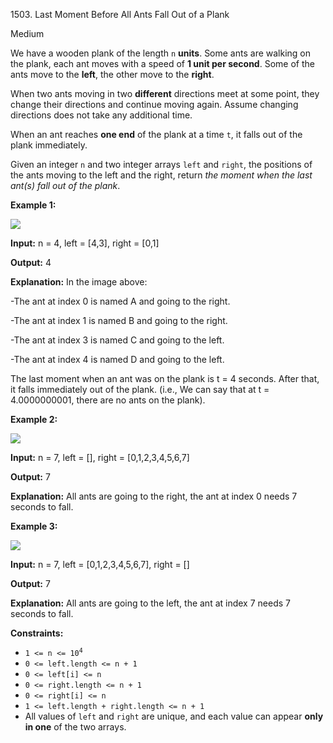 1503\. Last Moment Before All Ants Fall Out of a Plank

Medium

We have a wooden plank of the length `n` **units**. Some ants are walking on the plank, each ant moves with a speed of **1 unit per second**. Some of the ants move to the **left**, the other move to the **right**.

When two ants moving in two **different** directions meet at some point, they change their directions and continue moving again. Assume changing directions does not take any additional time.

When an ant reaches **one end** of the plank at a time `t`, it falls out of the plank immediately.

Given an integer `n` and two integer arrays `left` and `right`, the positions of the ants moving to the left and the right, return _the moment when the last ant(s) fall out of the plank_.

**Example 1:**

![](https://leetcode-in-java.github.io/src/main/java/g1501_1600/s1503_last_moment_before_all_ants_fall_out_of_a_plank/ants.jpg)

**Input:** n = 4, left = [4,3], right = [0,1]

**Output:** 4

**Explanation:** In the image above: 

-The ant at index 0 is named A and going to the right. 

-The ant at index 1 is named B and going to the right. 

-The ant at index 3 is named C and going to the left. 

-The ant at index 4 is named D and going to the left.

The last moment when an ant was on the plank is t = 4 seconds. After that, it falls immediately out of the plank. (i.e., We can say that at t = 4.0000000001, there are no ants on the plank).

**Example 2:**

![](https://leetcode-in-java.github.io/src/main/java/g1501_1600/s1503_last_moment_before_all_ants_fall_out_of_a_plank/ants2.jpg)

**Input:** n = 7, left = [], right = [0,1,2,3,4,5,6,7]

**Output:** 7

**Explanation:** All ants are going to the right, the ant at index 0 needs 7 seconds to fall.

**Example 3:**

![](https://leetcode-in-java.github.io/src/main/java/g1501_1600/s1503_last_moment_before_all_ants_fall_out_of_a_plank/ants3.jpg)

**Input:** n = 7, left = [0,1,2,3,4,5,6,7], right = []

**Output:** 7

**Explanation:** All ants are going to the left, the ant at index 7 needs 7 seconds to fall.

**Constraints:**

*   <code>1 <= n <= 10<sup>4</sup></code>
*   `0 <= left.length <= n + 1`
*   `0 <= left[i] <= n`
*   `0 <= right.length <= n + 1`
*   `0 <= right[i] <= n`
*   `1 <= left.length + right.length <= n + 1`
*   All values of `left` and `right` are unique, and each value can appear **only in one** of the two arrays.